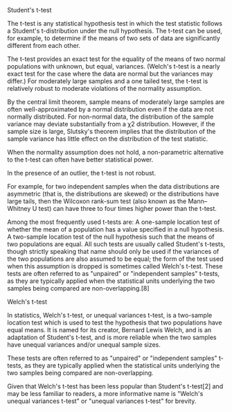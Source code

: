 Student's t-test

The t-test is any statistical hypothesis test in which the test statistic follows a Student's t-distribution under the null hypothesis. 
The t-test can be used, for example, to determine if the means of two sets of data are significantly different from each other. 

The t-test provides an exact test for the equality of the means of two normal populations with unknown, but equal, variances.
(Welch's t-test is a nearly exact test for the case where the data are normal but the variances may differ.)
For moderately large samples and a one tailed test, the t-test is relatively robust to moderate violations of the normality assumption.

By the central limit theorem, sample means of moderately large samples are often well-approximated by a normal distribution even if the data are not normally distributed.
For non-normal data, the distribution of the sample variance may deviate substantially from a χ2 distribution. 
However, if the sample size is large, Slutsky's theorem implies that the distribution of the sample variance has little effect on the distribution of the test statistic. 

When the normality assumption does not hold, a non-parametric alternative to the t-test can often have better statistical power.

In the presence of an outlier, the t-test is not robust.

For example, for two independent samples when the data distributions are asymmetric (that is, the distributions are skewed) or the distributions have large tails, 
then the Wilcoxon rank-sum test (also known as the Mann–Whitney U test) can have three to four times higher power than the t-test.

Among the most frequently used t-tests are: 
    A one-sample location test of whether the mean of a population has a value specified in a null hypothesis.
    A two-sample location test of the null hypothesis such that the means of two populations are equal. 
        All such tests are usually called Student's t-tests, though strictly speaking that name should only be used if the variances of the two populations are also assumed to be equal; 
        the form of the test used when this assumption is dropped is sometimes called Welch's t-test. 
        These tests are often referred to as "unpaired" or "independent samples" t-tests, 
            as they are typically applied when the statistical units underlying the two samples being compared are non-overlapping.[8]



Welch's t-test

In statistics, Welch's t-test, or unequal variances t-test, is a two-sample location test which is used to test the hypothesis that two populations have equal means. 
It is named for its creator, Bernard Lewis Welch, and is an adaptation of Student's t-test, and is more reliable when the two samples have unequal variances and/or unequal sample sizes.

These tests are often referred to as "unpaired" or "independent samples" t-tests, as they are typically applied when the statistical units underlying the two samples being compared are non-overlapping.

Given that Welch's t-test has been less popular than Student's t-test[2] and may be less familiar to readers, a more informative name is "Welch's unequal variances t-test" or "unequal variances t-test" for brevity.